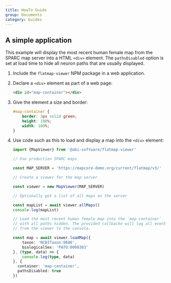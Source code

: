 ```yaml
---
title: HowTo Guide
group: Documents
category: Guides
---
```

## A simple application

This example will display the most recent human female map from the SPARC
map server into a HTML `<div>` element. The `pathsDisabled` option is set
at load time to hide all neuron paths that are usually displayed.

1.  Include the `flatmap-viewer` NPM package in a web application.

2.  Declare a `<div>` element as part of a web page:

    ```html
    <div id="map-container"></div>
    ```

3.  Give the element a size and border:

    ```css
    #map-container {
        border: 3px solid green;
        height: 100%;
        width: 100%;
    }
    ```

4.  Use code such as this to load and display a map
    into the `<div>` element:

    ```typescript
    import {MapViewer} from '@abi-software/flatmap-viewer'

    // Use production SPARC maps

    const MAP_SERVER = 'https://mapcore-demo.org/current/flatmap/v3/'

    // Create a viewer for the map server

    const viewer = new MapViewer(MAP_SERVER)

    // Optionally get a list of all maps on the server

    const mapList = await viewer.allMaps()
    console.log(mapList)

    // Load the most recent human female map into the `map-container`
    // with all paths hidden. The provided callbacke will log all events
    // from the viewer to the console.

    const map = await viewer.loadMap({
        taxon: 'NCBITaxon:9606',
        biologicalSex: 'PATO:0000383'
    }, (type, data) => {
        console.log(type, data)
    }, {
      container: 'map-container',
      pathsDisabled: true
    })
    ```
